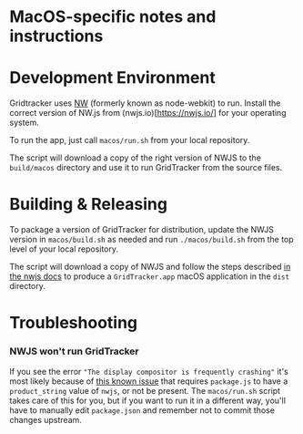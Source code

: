 # MacOS-specific notes and instructions

# Development Environment

Gridtracker uses [NW](nwjs.io) (formerly known as node-webkit) to run.
Install the correct version of NW.js from (nwjs.io)[https://nwjs.io/] for your operating system.

To run the app, just call `macos/run.sh` from your local repository.

The script will download a copy of the right version of NWJS to the `build/macos` directory and use it to
run GridTracker from the source files.



# Building & Releasing

To package a version of GridTracker for distribution, update the NWJS version in `macos/build.sh` as needed
and run `./macos/build.sh` from the top level of your local repository.

The script will download a copy of NWJS and follow the steps described
[in the nwjs docs](https://nwjs.readthedocs.io/en/latest/For%20Users/Package%20and%20Distribute/)
to produce a `GridTracker.app` macOS application in the `dist` directory.



# Troubleshooting

### NWJS won't run GridTracker

If you see the error `"The display compositor is frequently crashing"` it's most likely because of
[this known issue](https://github.com/nwjs/nw.js/issues/7253) that requires `package.js` to
have a `product_string` value of `nwjs`, or not be present. The `macos/run.sh` script takes care of
this for you, but if you want to run it in a different way, you'll have to manually edit `package.json`
and remember not to commit those changes upstream.
